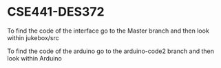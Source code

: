 # CSE441-DES372

To find the code of the interface go to the Master branch and then look within jukebox/src

To find the code of the arduino go to the arduino-code2 branch and then look within Arduino
